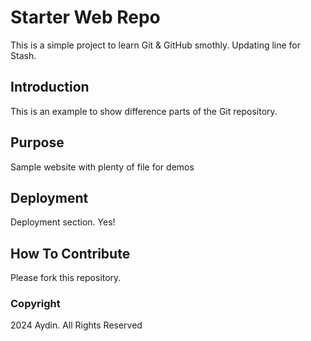 # Starter Web Repo

This is a simple project to learn Git & GitHub smothly. Updating line for Stash.

## Introduction

This is an example to show difference parts of the Git repository.

## Purpose

Sample website with plenty of file for demos

## Deployment

Deployment section. Yes!

## How To Contribute

Please fork this repository.

### Copyright

2024 Aydin. All Rights Reserved